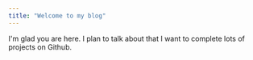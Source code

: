 ```yaml
---
title: "Welcome to my blog"
---
```


I'm glad you are here. I plan to talk about that I want to complete lots of projects on Github.
